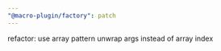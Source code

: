```yaml
---
"@macro-plugin/factory": patch
---
```


refactor: use array pattern unwrap args instead of array index
